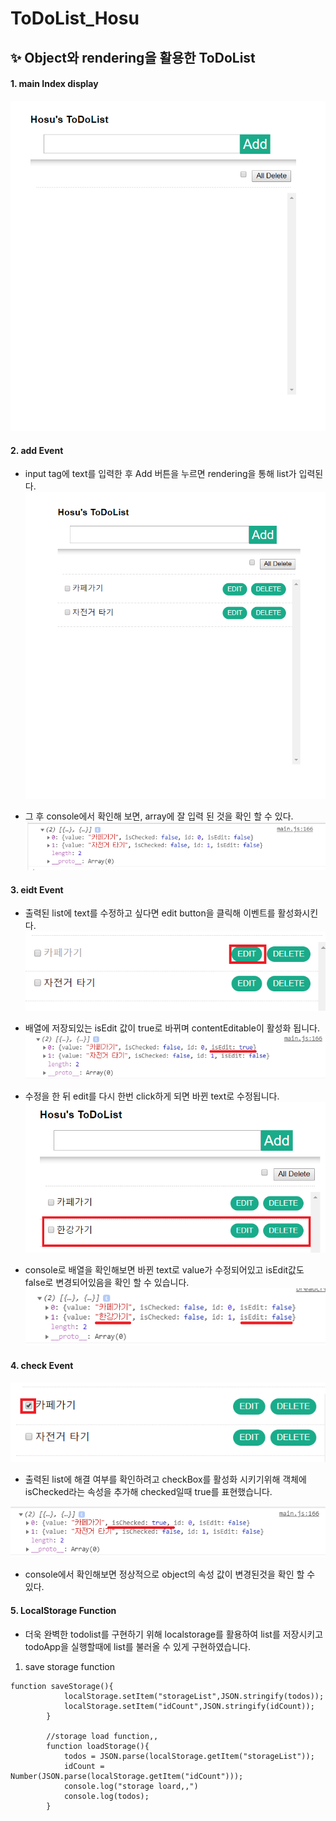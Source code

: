 ﻿
# ToDoList_Hosu

## ✨ Object와 rendering을 활용한 ToDoList 

#### 1. main Index display
![mainIndex](./image/mainIndex.png)

#### 2. add Event
- input tag에 text를 입력한 후 Add 버튼을 누르면 rendering을 통해
list가 입력된다.
![addEvent](./image/addText.png)


- 그 후 console에서 확인해 보면, array에 잘 입력 된 것을 확인 할 수 있다.
![addArray](./image/addArray.png)


#### 3. eidt Event
- 출력된 list에 text를 수정하고 싶다면 edit button을 클릭해 이벤트를 활성화시킨다.
![editEvent](./image/editEvent.png)

- 배열에 저장되있는 isEdit 값이 true로 바뀌며 contentEditable이 활성화 됩니다.
![eidtEventArray](./image/editEventArray.png)

- 수정을 한 뒤 edit를 다시 한번 click하게 되면 바뀐 text로 수정됩니다.
![editFinish](./image/editFinish.png)

- console로 배열을 확인해보면 바뀐 text로 value가 수정되어있고 isEdit값도 false로 변경되어있음을 확인 할 수 있습니다.
![editFinishArray](./image/editFinishArray.png)

#### 4. check Event
![checkEvent](./image/checkEvent.png)
- 출력된 list에 해결 여부를 확인하려고 checkBox를 활성화 시키기위해 객체에 isChecked라는 속성을 추가해 checked일때 true를 표현했습니다.

![checkEventArray](./image/checkEventArray.png)
- console에서 확인해보면 정상적으로 object의 속성 값이 변경된것을 확인 할 수 있다.

#### 5. LocalStorage Function
- 더욱 완벽한 todolist를 구현하기 위해 localstorage를 활용하여 list를 저장시키고 todoApp을 실행할때에 list를 불러올 수 있게 구현하였습니다.
1) save storage function
~~~
function saveStorage(){
            localStorage.setItem("storageList",JSON.stringify(todos));
            localStorage.setItem("idCount",JSON.stringify(idCount));
        }

        //storage load function,,
        function loadStorage(){
            todos = JSON.parse(localStorage.getItem("storageList"));
            idCount = Number(JSON.parse(localStorage.getItem("idCount")));
            console.log("storage loard,,")
            console.log(todos);
        }
~~~
